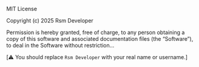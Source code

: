 MIT License

Copyright (c) 2025 Rsm Developer

Permission is hereby granted, free of charge, to any person obtaining a copy
of this software and associated documentation files (the “Software”), to deal
in the Software without restriction...

[⚠️ You should replace `Rsm Developer` with your real name or username.]
